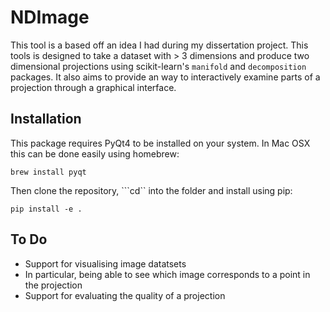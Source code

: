 # NDImage

This tool is a based off an idea I had during my dissertation project. This tools is designed to take a dataset with > 3 dimensions and produce two dimensional projections using scikit-learn's ```manifold``` and ```decomposition``` packages. It also aims to provide an way to interactively examine parts of a projection through a graphical interface.

## Installation

This package requires PyQt4 to be installed on your system. In Mac OSX this can be done easily using homebrew:

```
brew install pyqt
```

Then clone the repository, ```cd`` into the folder and install using pip:

```
pip install -e .
```

## To Do
 - Support for visualising image datatsets
  - In particular, being able to see which image corresponds to a point in the projection
 - Support for evaluating the quality of a projection
